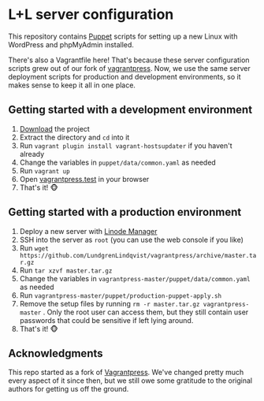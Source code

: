 # L+L server configuration

This repository contains [Puppet](https://puppet.com/) scripts for setting up a new Linux with WordPress and phpMyAdmin installed.

There's also a Vagrantfile here! That's because these server configuration scripts grew out of our fork of [vagrantpress](https://github.com/vagrantpress/vagrantpress). Now, we use the same server deployment scripts for production and development environments, so it makes sense to keep it all in one place.

## Getting started with a development environment

1. [Download](https://github.com/LundgrenLindqvist/vagrantpress/archive/master.tar.gz) the project
2. Extract the directory and `cd` into it
3. Run `vagrant plugin install vagrant-hostsupdater` if you haven't already
4. Change the variables in `puppet/data/common.yaml` as needed
5. Run `vagrant up`
6. Open [vagrantpress.test](http://vagrantpress.test) in your browser
7. That's it! 🐵

## Getting started with a production environment

1. Deploy a new server with [Linode Manager](https://manager.linode.com)
2. SSH into the server as `root` (you can use the web console if you like)
3. Run `wget https://github.com/LundgrenLindqvist/vagrantpress/archive/master.tar.gz`
4. Run `tar xzvf master.tar.gz`
5. Change the variables in `vagrantpress-master/puppet/data/common.yaml` as needed
6. Run `vagrantpress-master/puppet/production-puppet-apply.sh`
7. Remove the setup files by running `rm -r master.tar.gz vagrantpress-master` . Only the root user can access them, but they still contain user passwords that could be sensitive if left lying around.
8. That's it! 🐵

## Acknowledgments

This repo started as a fork of [Vagrantpress](https://github.com/vagrantpress/vagrantpress/). We've changed pretty much every aspect of it since then, but we still owe some gratitude to the original authors for getting us off the ground.
